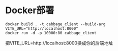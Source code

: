 # Docker部署

```shell
docker build . -t cabbage_client --build-arg VITE_URL="http://localhost:8000" 
docker run -d -p 10000:80 cabbage_client
```

把VITE_URL=http://localhost:8000换成你的后端地址
